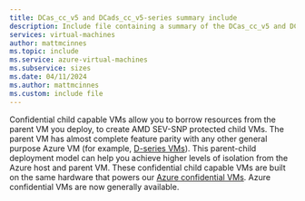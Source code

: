 ```yaml
---
title: DCas_cc_v5 and DCads_cc_v5-series summary include
description: Include file containing a summary of the DCas_cc_v5 and DCads_cc_v5-series size family.
services: virtual-machines
author: mattmcinnes
ms.topic: include
ms.service: azure-virtual-machines
ms.subservice: sizes
ms.date: 04/11/2024
ms.author: mattmcinnes
ms.custom: include file
---
```


Confidential child capable VMs allow you to borrow resources from the parent VM you deploy, to create AMD SEV-SNP protected child VMs. The parent VM has almost complete feature parity with any other general purpose Azure VM (for example, [D-series VMs](../d-family.md)). This parent-child deployment model can help you achieve higher levels of isolation from the Azure host and parent VM. These confidential child capable VMs are built on the same hardware that powers our [Azure confidential VMs](../../../../confidential-computing/confidential-vm-overview.md). Azure confidential VMs are now generally available.